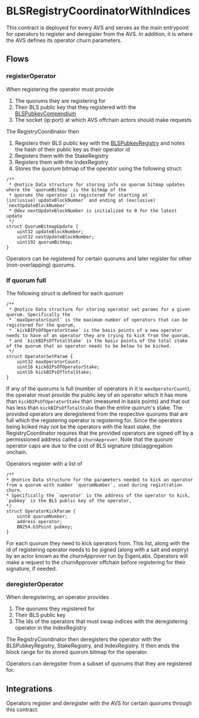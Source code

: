 # BLSRegistryCoordinatorWithIndices

This contract is deployed for every AVS and serves as the main entrypoint for operators to register and deregister from the AVS. In addition, it is where the AVS defines its operator churn parameters.

## Flows

### registerOperator

When registering the operator must provide 
1. The quorums they are registering for
2. Their BLS public key that they registered with the [BLSPubkeyCompendium](./BLSPublicKeyCompendium.md)
3. The socket (ip:port) at which AVS offchain actors should make requests

The RegistryCoordinator then
1. Registers their BLS public key with the [BLSPubkeyRegistry](BLSPubkeyRegistry.md) and notes the hash of their public key as their operator id
2. Registers them with the StakeRegistry 
3. Registers them with the IndexRegistry
4. Stores the quorum bitmap of the operator using the following struct:
```
/**
 * @notice Data structure for storing info on quorum bitmap updates where the `quorumBitmap` is the bitmap of the 
 * quorums the operator is registered for starting at (inclusive)`updateBlockNumber` and ending at (exclusive) `nextUpdateBlockNumber`
 * @dev nextUpdateBlockNumber is initialized to 0 for the latest update
 */
struct QuorumBitmapUpdate {
    uint32 updateBlockNumber;
    uint32 nextUpdateBlockNumber;
    uint192 quorumBitmap;
}
```

Operators can be registered for certain quorums and later register for other (non-overlapping) quorums.

### If quorum full

The following struct is defined for each quorum
```
/**
 * @notice Data structure for storing operator set params for a given quorum. Specifically the 
 * `maxOperatorCount` is the maximum number of operators that can be registered for the quorum,
 * `kickBIPsOfOperatorStake` is the basis points of a new operator needs to have of an operator they are trying to kick from the quorum,
 * and `kickBIPsOfTotalStake` is the basis points of the total stake of the quorum that an operator needs to be below to be kicked.
 */ 
struct OperatorSetParam {
    uint32 maxOperatorCount;
    uint16 kickBIPsOfOperatorStake;
    uint16 kickBIPsOfTotalStake;
}
```

If any of the quorums is full (number of operators in it is `maxOperatorCount`), the operator must provide the public key of an operator which it has more than `kickBIPsOfOperatorStake` than (measured in basis points) and that out has less than `kickBIPsOfTotalStake` than the entire quorum's stake. The provided operators are deregistered from the respective quorums that are full which the registering operator is registering for. Since the operators being kciked may not be the operators with the least stake, the RegistryCoordinator requires that the provided operators are signed off by a permissioned address called a `churnApprover`. Note that the quorum operator caps are due to the cost of BLS signature (dis)aggregation onchain.

Operators register with a list of 
```
/**
* @notice Data structure for the parameters needed to kick an operator from a quorum with number `quorumNumber`, used during registration churn.
* Specifically the `operator` is the address of the operator to kick, `pubkey` is the BLS public key of the operator,
*/
struct OperatorKickParam {
    uint8 quorumNumber;
    address operator;
    BN254.G1Point pubkey; 
}
```
For each quorum they need to kick operators from. This list, along with the id of registering operator needs to be signed (along with a salt and expiry) by an actor known as the *churnApprover* run by EigenLabs. Operators will make a request to the churnApprover offchain before registering for their signature, if needed.

### deregisterOperator

When deregistering, an operator provides
1. The quorums they registered for
2. Their BLS public key
3. The ids of the operators that must swap indices with the deregistering operator in the IndexRegistry

The RegistryCoordinator then deregisters the operator with the BLSPubkeyRegistry, StakeRegistry, and IndexRegistry. It then ends the block range for its stored quorum bitmap for the operator.

Operators can deregsiter from a subset of quorums that they are registered for.

## Integrations

Operators register and deregister with the AVS for certain quorums through this contract.